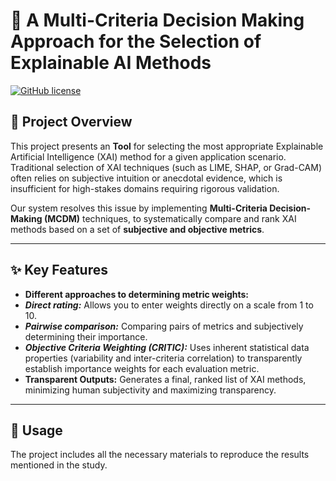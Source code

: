 # 🤖 A Multi-Criteria Decision Making Approach for the Selection of Explainable AI Methods

[![GitHub license](https://img.shields.io/badge/License-MIT-green.svg)](https://opensource.org/licenses/MIT)

## 📝 Project Overview

This project presents an **Tool** for selecting the most appropriate Explainable Artificial Intelligence (XAI) method for a given application scenario. Traditional selection of XAI techniques (such as LIME, SHAP, or Grad-CAM) often relies on subjective intuition or anecdotal evidence, which is insufficient for high-stakes domains requiring rigorous validation.

Our system resolves this issue by implementing **Multi-Criteria Decision-Making (MCDM)** techniques, to systematically compare and rank XAI methods based on a set of **subjective and objective metrics**.

---

## ✨ Key Features

* **Different approaches to determining metric weights:**
*    ***Direct rating:*** Allows you to enter weights directly on a scale from 1 to 10.
*    ***Pairwise comparison:*** Comparing pairs of metrics and subjectively determining their importance.
*    ***Objective Criteria Weighting (CRITIC):*** Uses inherent statistical data properties (variability and inter-criteria correlation) to transparently establish importance weights for each evaluation metric.
* **Transparent Outputs:** Generates a final, ranked list of XAI methods, minimizing human subjectivity and maximizing transparency.

---



## 🚀 Usage

The project includes all the necessary materials to reproduce the results mentioned in the study.
